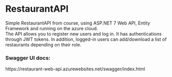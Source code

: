 # RestaurantAPI
Simple RestaurantAPI from course, using ASP.NET 7 Web API, Entity Framework and running on the azure cloud. <br>
The API allows you to register new users and log in. It has authentications through JWT tokens. In addition, logged-in users can add/download a list of restaurants depending on their role.

<h3>Swagger UI docs:</h3>
https://restaurant-web-api.azurewebsites.net/swagger/index.html
